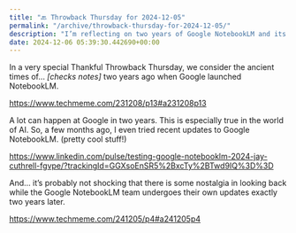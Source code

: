 ```yaml
---
title: "🔙 Throwback Thursday for 2024-12-05"
permalink: "/archive/throwback-thursday-for-2024-12-05/"
description: "I’m reflecting on two years of Google NotebookLM and its impressive AI updates."
date: 2024-12-06 05:39:30.442690+00:00
---
```


<!-- buttondown-editor-mode: fancy --><p>In a very special Thankful Throwback Thursday, we consider the ancient times of… <em>[checks notes]</em> two years ago when Google launched NotebookLM.</p><p><a target="_blank" rel="noopener noreferrer nofollow" href="https://www.techmeme.com/231208/p13#a231208p13">https://www.techmeme.com/231208/p13#a231208p13</a></p><p>A lot can happen at Google in two years. This is especially true in the world of AI. So, a few months ago, I even tried recent updates to Google NotebookLM. (pretty cool stuff!)</p><p><a target="_blank" rel="noopener noreferrer nofollow" href="https://www.linkedin.com/pulse/testing-google-notebooklm-2024-jay-cuthrell-fgvpe/?trackingId=GGXsoEnSR5%2BxcTy%2BTwd9IQ%3D%3D">https://www.linkedin.com/pulse/testing-google-notebooklm-2024-jay-cuthrell-fgvpe/?trackingId=GGXsoEnSR5%2BxcTy%2BTwd9IQ%3D%3D</a></p><p>And… it’s probably not shocking that there is some nostalgia in looking back while the Google NotebookLM team undergoes their own updates exactly two years later.</p><p><a target="_blank" rel="noopener noreferrer nofollow" href="https://www.techmeme.com/241205/p4#a241205p4">https://www.techmeme.com/241205/p4#a241205p4</a></p>